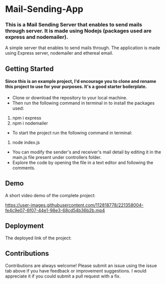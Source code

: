 # Mail-Sending-App

### This is a Mail Sending Server that enables to send mails through server. It is made using Nodejs (packages used are express and nodemailer).

A simple server that enables to send mails through. The application is made using Express server, nodemailer and ethereal email.

## Getting Started

#### Since this is an example project, I'd encourage you to clone and rename this project to use for your purposes. It's a good starter boilerplate.

* Clone or download the repository to your local machine.
* Then run the following command in terminal in to install the packages used: 
1. npm i express
2. npm i nodemailer
* To start the project run the following command in terminal:
1. node index.js
* You can modify the sender's and receiver's mail detail by editing it in the main.js file present under controllers folder.
* Explore the code by opening the file in a text editor and following the comments.

## Demo

A short video demo of the complete project:






https://user-images.githubusercontent.com/112818778/221358004-fe4c9e07-6f07-44e1-98e3-68cd54b36b2b.mp4










## Deployment

The deployed link of the project: 
#### 

## Contributions

Contributions are always welcome! Please submit an issue using the issue tab above if you have feedback or improvement suggestions. I would appreciate it if you could submit a pull request with a fix.
